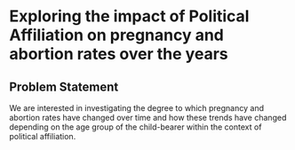 # Exploring the impact of Political Affiliation on pregnancy and abortion rates over the years

## Problem Statement
We are interested in investigating the degree to which pregnancy and abortion rates have changed over time and how these trends have changed depending on the age group of the child-bearer within the context of political affiliation.
